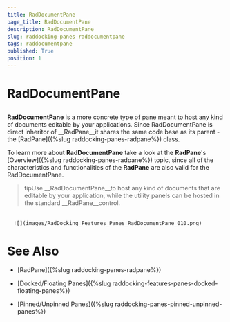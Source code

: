 ```yaml
---
title: RadDocumentPane
page_title: RadDocumentPane
description: RadDocumentPane
slug: raddocking-panes-raddocumentpane
tags: raddocumentpane
published: True
position: 1
---
```


# RadDocumentPane



## 

__RadDocumentPane__ is a more concrete type of pane meant to host any kind of documents editable by your applications. Since RadDocumentPane is direct inheritor of __RadPane__it shares the same code base as its parent - the [RadPane]({%slug raddocking-panes-radpane%}) class. 

To learn more about __RadDocumentPane__ take a look at the __RadPane__'s [Overview]({%slug raddocking-panes-radpane%}) topic, since all of the characteristics and functionalities of the __RadPane__ are also valid for the RadDocumentPane.

>tipUse __RadDocumentPane__to host any kind of documents that are editable by your application, while the utility panels can be hosted in the standard __RadPane__control.




         
      ![](images/RadDocking_Features_Panes_RadDocumentPane_010.png)

# See Also

 * [RadPane]({%slug raddocking-panes-radpane%})

 * [Docked/Floating Panes]({%slug raddocking-features-panes-docked-floating-panes%})

 * [Pinned/Unpinned Panes]({%slug raddocking-panes-pinned-unpinned-panes%})
